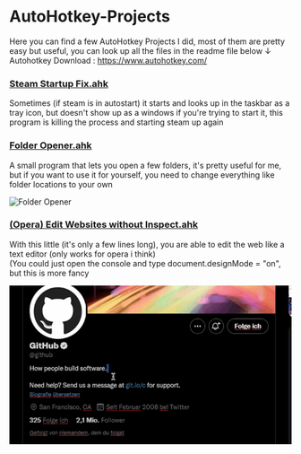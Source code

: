 # AutoHotkey-Projects
Here you can find a few AutoHotkey Projects I did, most of them are pretty easy but useful, you can look up all the files in the readme file below ↓ <br/>
Autohotkey Download : https://www.autohotkey.com/

### [Steam Startup Fix.ahk](https://github.com/MaxiAmZocken/AutoHotkey-Projects/blob/main/Steam%20Startup%20Fix.ahk)
Sometimes (if steam is in autostart) it starts and looks up in the taskbar as a tray icon, but doesn't show up as a windows if you're trying to start it, this program is killing the process and starting steam up again <br/>

### [Folder Opener.ahk](https://github.com/MaxiAmZocken/AutoHotkey-Projects/blob/main/Small%20Shortcuts/Folder%20Opener.ahk)

A small program that lets you open a few folders, it's pretty useful for me, but if you want to use it for yourself, you need to change everything like folder locations to your own

![Folder Opener](https://i.imgur.com/ITca9I7.png)

### [(Opera) Edit Websites without Inspect.ahk](https://github.com/MaxiAmZocken/AutoHotkey-Projects/blob/main/Small%20Shortcuts/(Opera)%20Edit%20Websites%20without%20Inspect.ahk)
With this little (it's only a few lines long), you are able to edit the web like a text editor (only works for opera i think) <br/>
(You could just open the console and type document.designMode = "on", but this is more fancy

![Opera Edit Websites without Inspect](https://github.com/MaxiAmZocken/Recources/blob/main/Opera%20GIF%20Dings%20(1).gif)
